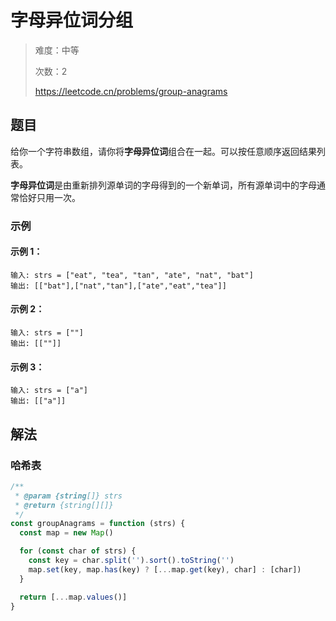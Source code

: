 # 字母异位词分组

> 难度：中等
>
> 次数：2
>
> https://leetcode.cn/problems/group-anagrams

## 题目

给你一个字符串数组，请你将**字母异位词**组合在一起。可以按任意顺序返回结果列表。

**字母异位词**是由重新排列源单词的字母得到的一个新单词，所有源单词中的字母通常恰好只用一次。

### 示例

#### 示例 1：

```
输入: strs = ["eat", "tea", "tan", "ate", "nat", "bat"]
输出: [["bat"],["nat","tan"],["ate","eat","tea"]]
```

#### 示例 2：

```
输入: strs = [""]
输出: [[""]]
```

#### 示例 3：

```
输入: strs = ["a"]
输出: [["a"]]
```

## 解法

### 哈希表

```javascript
/**
 * @param {string[]} strs
 * @return {string[][]}
 */
const groupAnagrams = function (strs) {
  const map = new Map()

  for (const char of strs) {
    const key = char.split('').sort().toString('')
    map.set(key, map.has(key) ? [...map.get(key), char] : [char])
  }

  return [...map.values()]
}
```
